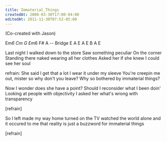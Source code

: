 ```yaml
---
title: Immaterial_Things
createdAt: 2008-03-30T17:00-04:00
editedAt: 2011-11-30T07:52-05:00
---
```


(Co-created with Jason)

Em*6 Cm G Em*6 F# A -- Bridge E A E A E B A E

Last night I walked
down to the store
Saw something peculiar
On the corner
Standing there naked
wearing all her clothes
Asked her if she knew
I could see her soul

refrain:
She said I get that a lot
I wear it under my sleeve
You're creepin me out, mister
so why don't you leave?
Why so bothered
by immaterial things?

Now I wonder
does she have a point?
Should I reconsider
what I been doin'
Looking at people
with objectivity
I asked her what's wrong
with transparency

[refrain]

So I left
made my way home
turned on the TV
watched the world alone
and it occured to me
that reality
is just a buzzword
for immaterial things

[refrain]


